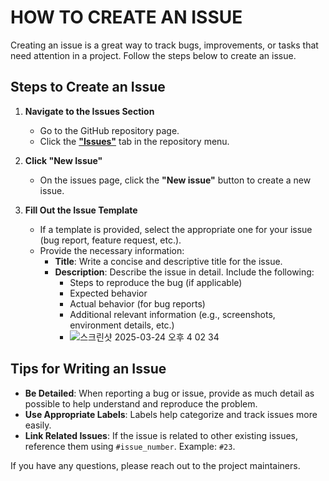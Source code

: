 # HOW TO CREATE AN ISSUE

Creating an issue is a great way to track bugs, improvements, or tasks that need attention in a project. Follow the steps below to create an issue.

## Steps to Create an Issue

1. **Navigate to the Issues Section**
   - Go to the GitHub repository page.
   - Click the [**"Issues"**](https://github.com/Team-B1ND/B1ND-AUTH-TEMPLATE/issues) tab in the repository menu.

2. **Click "New Issue"**
   - On the issues page, click the **"New issue"** button to create a new issue.

3. **Fill Out the Issue Template**
   - If a template is provided, select the appropriate one for your issue (bug report, feature request, etc.).
   - Provide the necessary information:
     - **Title**: Write a concise and descriptive title for the issue.
     - **Description**: Describe the issue in detail. Include the following:
       - Steps to reproduce the bug (if applicable)
       - Expected behavior
       - Actual behavior (for bug reports)
       - Additional relevant information (e.g., screenshots, environment details, etc.)
       - ![스크린샷 2025-03-24 오후 4 02 34](https://github.com/user-attachments/assets/d228d2da-9328-4766-b1b9-2aa3c8d7a9a2)

## Tips for Writing an Issue

- **Be Detailed**: When reporting a bug or issue, provide as much detail as possible to help understand and reproduce the problem.
- **Use Appropriate Labels**: Labels help categorize and track issues more easily.
- **Link Related Issues**: If the issue is related to other existing issues, reference them using `#issue_number`. Example: `#23`.

If you have any questions, please reach out to the project maintainers.
